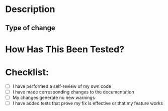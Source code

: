 # Description

<!--
Please include:
- motivation,
- summary of the changes,
- list of fixed issues: https://github.blog/2013-05-14-closing-issues-via-pull-requests/
-->

## Type of change

<!--
Please delete options that are not relevant.

- Documentation (typos, code examples or any documentation update)
- Bug fix (non-breaking change which fixes an issue)
- New feature (non-breaking change which adds functionality)
- Breaking change (fix or feature that would cause existing functionality to not work as expected)
- This change requires a documentation update
-->

# How Has This Been Tested?

<!--
CI typechecks, lints and runs the test suite.
If you did any extra manual tests, please describe them here.

**Test Configuration**:
* Node.js Version:
* Operating System:
-->

# Checklist:

- [ ] I have performed a self-review of my own code
- [ ] I have made corresponding changes to the documentation
- [ ] My changes generate no new warnings
- [ ] I have added tests that prove my fix is effective or that my feature works